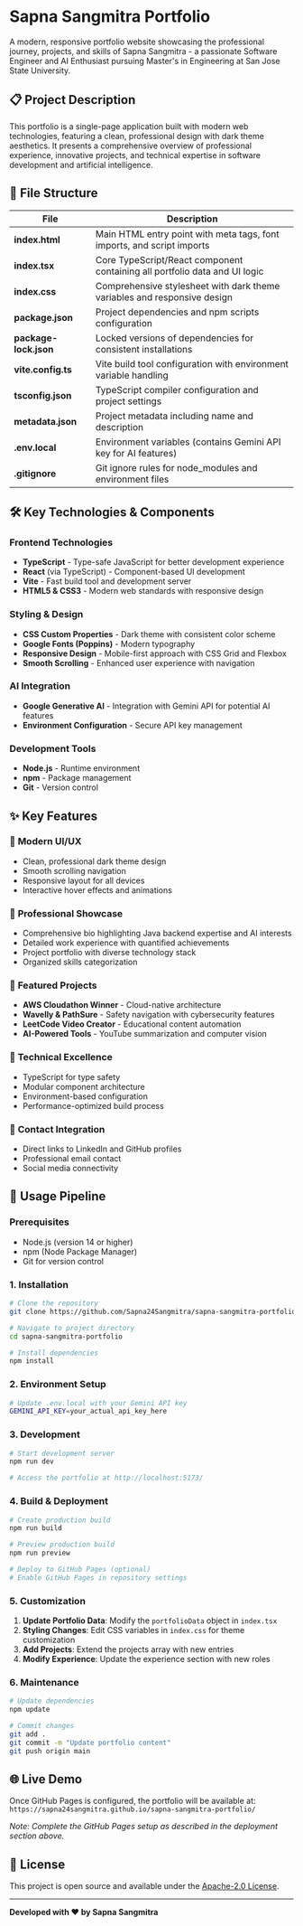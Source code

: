 # Sapna Sangmitra Portfolio

A modern, responsive portfolio website showcasing the professional journey, projects, and skills of Sapna Sangmitra - a passionate Software Engineer and AI Enthusiast pursuing Master's in Engineering at San Jose State University.

## 📋 Project Description

This portfolio is a single-page application built with modern web technologies, featuring a clean, professional design with dark theme aesthetics. It presents a comprehensive overview of professional experience, innovative projects, and technical expertise in software development and artificial intelligence.

## 📁 File Structure

| File | Description |
|------|-------------|
| **index.html** | Main HTML entry point with meta tags, font imports, and script imports |
| **index.tsx** | Core TypeScript/React component containing all portfolio data and UI logic |
| **index.css** | Comprehensive stylesheet with dark theme variables and responsive design |
| **package.json** | Project dependencies and npm scripts configuration |
| **package-lock.json** | Locked versions of dependencies for consistent installations |
| **vite.config.ts** | Vite build tool configuration with environment variable handling |
| **tsconfig.json** | TypeScript compiler configuration and project settings |
| **metadata.json** | Project metadata including name and description |
| **.env.local** | Environment variables (contains Gemini API key for AI features) |
| **.gitignore** | Git ignore rules for node_modules and environment files |

## 🛠️ Key Technologies & Components

### Frontend Technologies
- **TypeScript** - Type-safe JavaScript for better development experience
- **React** (via TypeScript) - Component-based UI development
- **Vite** - Fast build tool and development server
- **HTML5 & CSS3** - Modern web standards with responsive design

### Styling & Design
- **CSS Custom Properties** - Dark theme with consistent color scheme
- **Google Fonts (Poppins)** - Modern typography
- **Responsive Design** - Mobile-first approach with CSS Grid and Flexbox
- **Smooth Scrolling** - Enhanced user experience with navigation

### AI Integration
- **Google Generative AI** - Integration with Gemini API for potential AI features
- **Environment Configuration** - Secure API key management

### Development Tools
- **Node.js** - Runtime environment
- **npm** - Package management
- **Git** - Version control

## ✨ Key Features

### 🎨 **Modern UI/UX**
- Clean, professional dark theme design
- Smooth scrolling navigation
- Responsive layout for all devices
- Interactive hover effects and animations

### 👤 **Professional Showcase**
- Comprehensive bio highlighting Java backend expertise and AI interests
- Detailed work experience with quantified achievements
- Project portfolio with diverse technology stack
- Organized skills categorization

### 🚀 **Featured Projects**
- **AWS Cloudathon Winner** - Cloud-native architecture
- **Wavelly & PathSure** - Safety navigation with cybersecurity features
- **LeetCode Video Creator** - Educational content automation
- **AI-Powered Tools** - YouTube summarization and computer vision

### 🔧 **Technical Excellence**
- TypeScript for type safety
- Modular component architecture
- Environment-based configuration
- Performance-optimized build process

### 📱 **Contact Integration**
- Direct links to LinkedIn and GitHub profiles
- Professional email contact
- Social media connectivity

## 🚀 Usage Pipeline

### **Prerequisites**
- Node.js (version 14 or higher)
- npm (Node Package Manager)
- Git for version control

### **1. Installation**
```bash
# Clone the repository
git clone https://github.com/Sapna24Sangmitra/sapna-sangmitra-portfolio.git

# Navigate to project directory
cd sapna-sangmitra-portfolio

# Install dependencies
npm install
```

### **2. Environment Setup**
```bash
# Update .env.local with your Gemini API key
GEMINI_API_KEY=your_actual_api_key_here
```

### **3. Development**
```bash
# Start development server
npm run dev

# Access the portfolio at http://localhost:5173/
```

### **4. Build & Deployment**
```bash
# Create production build
npm run build

# Preview production build
npm run preview

# Deploy to GitHub Pages (optional)
# Enable GitHub Pages in repository settings
```

### **5. Customization**
1. **Update Portfolio Data**: Modify the `portfolioData` object in `index.tsx`
2. **Styling Changes**: Edit CSS variables in `index.css` for theme customization
3. **Add Projects**: Extend the projects array with new entries
4. **Modify Experience**: Update the experience section with new roles

### **6. Maintenance**
```bash
# Update dependencies
npm update

# Commit changes
git add .
git commit -m "Update portfolio content"
git push origin main
```

## 🌐 Live Demo

Once GitHub Pages is configured, the portfolio will be available at: `https://sapna24sangmitra.github.io/sapna-sangmitra-portfolio/`

*Note: Complete the GitHub Pages setup as described in the deployment section above.*

## 📄 License

This project is open source and available under the [Apache-2.0 License](LICENSE).

---

**Developed with ❤️ by Sapna Sangmitra**
